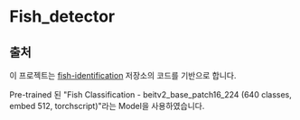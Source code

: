 ﻿# Fish_detector
## 출처
이 프로젝트는 [fish-identification](https://github.com/fishial/fish-identification) 저장소의 코드를 기반으로 합니다.


Pre-trained 된 "Fish Classification - beitv2_base_patch16_224 (640 classes, embed 512, torchscript)"라는 Model을 사용하였습니다.

